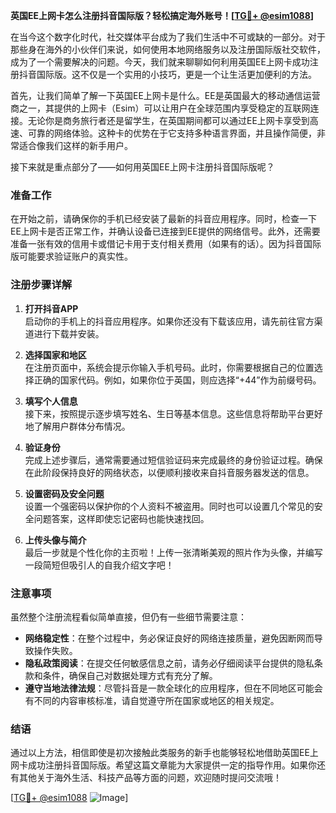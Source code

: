 **英国EE上网卡怎么注册抖音国际版？轻松搞定海外账号！[[TG💪+ @esim1088](https://t.me/s/esim1088)]**

在当今这个数字化时代，社交媒体平台成为了我们生活中不可或缺的一部分。对于那些身在海外的小伙伴们来说，如何使用本地网络服务以及注册国际版社交软件，成为了一个需要解决的问题。今天，我们就来聊聊如何利用英国EE上网卡成功注册抖音国际版。这不仅是一个实用的小技巧，更是一个让生活更加便利的方法。

首先，让我们简单了解一下英国EE上网卡是什么。EE是英国最大的移动通信运营商之一，其提供的上网卡（Esim）可以让用户在全球范围内享受稳定的互联网连接。无论你是商务旅行者还是留学生，在英国期间都可以通过EE上网卡享受到高速、可靠的网络体验。这种卡的优势在于它支持多种语言界面，并且操作简便，非常适合像我们这样的新手用户。

接下来就是重点部分了——如何用英国EE上网卡注册抖音国际版呢？

### 准备工作

在开始之前，请确保你的手机已经安装了最新的抖音应用程序。同时，检查一下EE上网卡是否正常工作，并确认设备已连接到EE提供的网络信号。此外，还需要准备一张有效的信用卡或借记卡用于支付相关费用（如果有的话）。因为抖音国际版可能要求验证账户的真实性。

### 注册步骤详解

1. **打开抖音APP**  
   启动你的手机上的抖音应用程序。如果你还没有下载该应用，请先前往官方渠道进行下载并安装。

2. **选择国家和地区**  
   在注册页面中，系统会提示你输入手机号码。此时，你需要根据自己的位置选择正确的国家代码。例如，如果你位于英国，则应选择“+44”作为前缀号码。

3. **填写个人信息**  
   接下来，按照提示逐步填写姓名、生日等基本信息。这些信息将帮助平台更好地了解用户群体分布情况。

4. **验证身份**  
   完成上述步骤后，通常需要通过短信验证码来完成最终的身份验证过程。确保在此阶段保持良好的网络状态，以便顺利接收来自抖音服务器发送的信息。

5. **设置密码及安全问题**  
   设置一个强密码以保护你的个人资料不被盗用。同时也可以设置几个常见的安全问题答案，这样即使忘记密码也能快速找回。

6. **上传头像与简介**  
   最后一步就是个性化你的主页啦！上传一张清晰美观的照片作为头像，并编写一段简短但吸引人的自我介绍文字吧！

### 注意事项

虽然整个注册流程看似简单直接，但仍有一些细节需要注意：

- **网络稳定性**：在整个过程中，务必保证良好的网络连接质量，避免因断网而导致操作失败。
- **隐私政策阅读**：在提交任何敏感信息之前，请务必仔细阅读平台提供的隐私条款和条件，确保自己对数据处理方式有充分了解。
- **遵守当地法律法规**：尽管抖音是一款全球化的应用程序，但在不同地区可能会有不同的内容审核标准，请自觉遵守所在国家或地区的相关规定。

### 结语

通过以上方法，相信即使是初次接触此类服务的新手也能够轻松地借助英国EE上网卡成功注册抖音国际版。希望这篇文章能为大家提供一定的指导作用。如果你还有其他关于海外生活、科技产品等方面的问题，欢迎随时提问交流哦！

[[TG💪+ @esim1088](https://t.me/s/esim1088) ![Image](https://i.postimg.cc/4NQfJmqS/Snipaste-2025-05-13-00-14-12.png)]